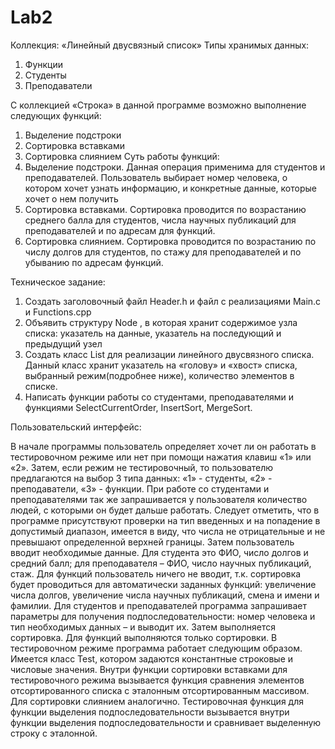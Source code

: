 # Lab2
Коллекция: «Линейный двусвязный список»
Типы хранимых данных:
1)	Функции
2)	Студенты
3)	Преподаватели

С коллекцией «Строка» в данной программе возможно выполнение следующих функций:
1)	Выделение подстроки
2)	Сортировка вставками
3)	Сортировка слиянием
Суть работы функций:
1)	Выделение подстроки. Данная операция применима для студентов и преподавателей. Пользователь выбирает номер человека, о котором хочет узнать информацию, и конкретные данные, которые хочет о нем получить
2)	Сортировка вставками. Сортировка проводится по возрастанию среднего балла для студентов, числа научных публикаций для преподавателей и по адресам для функций.
3)	Сортировка слиянием. Сортировка проводится по возрастанию по  числу долгов для студентов,  по стажу для преподавателей и по убыванию по адресам функций.

Техническое задание:
1)	Создать заголовочный файл Header.h и файл с реализациями Main.c и Functions.cpp
2)	Объявить структуру Node , в которая хранит содержимое узла списка: указатель на данные, указатель на последующий и предыдущий узел
3)	Создать класс List для реализации линейного двусвязного списка. Данный класс хранит указатель на «голову» и  «хвост» списка, выбранный режим(подробнее ниже), количество элементов в списке. 
4)	Написать функции работы со студентами, преподавателями и функциями SelectCurrentOrder, InsertSort, MergeSort.

Пользовательский интерфейс:

В начале программы пользователь определяет хочет ли он работать в тестировочном режиме или нет при помощи нажатия клавиш «1» или «2».  Затем, если режим не тестировочный, то пользователю предлагаются на выбор 3 типа данных: «1» - студенты, «2» - преподаватели, «3» - функции. При работе со студентами и преподавателями так же запрашивается у пользователя количество людей, с которыми он будет дальше работать.
Следует отметить, что в программе присутствуют проверки на тип введенных и на попадение в допустимый диапазон, имеется в виду, что числа не отрицательные и не превышают определенной верхней границы.
Затем пользователь вводит необходимые данные. Для студента это ФИО, число долгов и средний балл; для преподавателя – ФИО, число научных публикаций, стаж. Для функций пользователь ничего не вводит, т.к. сортировка будет проводиться для автоматически заданных функций: увеличение числа долгов, увеличение числа научных публикаций, смена и имени и фамилии.
Для студентов и преподавателей программа запрашивает параметры для получения подпоследовательности: номер человека и тип необходимых данных – и выводит их. Затем выполняется сортировка. 
Для функций выполняются только сортировки.
В тестировочном режиме программа работает следующим образом. Имеется класс Test,  котором задаются константные строковые и числовые значения. Внутри функции сортировки вставками для тестировочного режима вызывается функция сравнения элементов отсортированного списка с эталонным отсортированным массивом. Для сортировки слиянием аналогично.
Тестировочная функция для функции выделения подпоследовательности вызывается внутри функции выделения подпоследовательности и сравнивает выделенную строку с эталонной.
